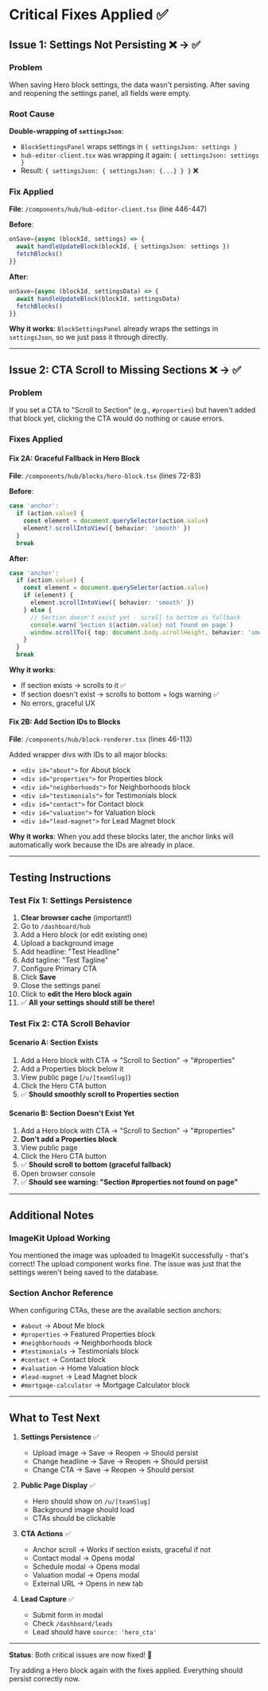# Critical Fixes Applied ✅

## Issue 1: Settings Not Persisting ❌ → ✅

### Problem
When saving Hero block settings, the data wasn't persisting. After saving and reopening the settings panel, all fields were empty.

### Root Cause
**Double-wrapping of `settingsJson`**:
- `BlockSettingsPanel` wraps settings in `{ settingsJson: settings }`
- `hub-editor-client.tsx` was wrapping it again: `{ settingsJson: settings }`
- Result: `{ settingsJson: { settingsJson: {...} } }` ❌

### Fix Applied
**File**: `/components/hub/hub-editor-client.tsx` (line 446-447)

**Before**:
```typescript
onSave={async (blockId, settings) => {
  await handleUpdateBlock(blockId, { settingsJson: settings })
  fetchBlocks()
}}
```

**After**:
```typescript
onSave={async (blockId, settingsData) => {
  await handleUpdateBlock(blockId, settingsData)
  fetchBlocks()
}}
```

**Why it works**: `BlockSettingsPanel` already wraps the settings in `settingsJson`, so we just pass it through directly.

---

## Issue 2: CTA Scroll to Missing Sections ❌ → ✅

### Problem
If you set a CTA to "Scroll to Section" (e.g., `#properties`) but haven't added that block yet, clicking the CTA would do nothing or cause errors.

### Fixes Applied

#### Fix 2A: Graceful Fallback in Hero Block
**File**: `/components/hub/blocks/hero-block.tsx` (lines 72-83)

**Before**:
```typescript
case 'anchor':
  if (action.value) {
    const element = document.querySelector(action.value)
    element?.scrollIntoView({ behavior: 'smooth' })
  }
  break
```

**After**:
```typescript
case 'anchor':
  if (action.value) {
    const element = document.querySelector(action.value)
    if (element) {
      element.scrollIntoView({ behavior: 'smooth' })
    } else {
      // Section doesn't exist yet - scroll to bottom as fallback
      console.warn(`Section ${action.value} not found on page`)
      window.scrollTo({ top: document.body.scrollHeight, behavior: 'smooth' })
    }
  }
  break
```

**Why it works**: 
- If section exists → scrolls to it ✅
- If section doesn't exist → scrolls to bottom + logs warning ✅
- No errors, graceful UX

#### Fix 2B: Add Section IDs to Blocks
**File**: `/components/hub/block-renderer.tsx` (lines 46-113)

Added wrapper divs with IDs to all major blocks:
- `<div id="about">` for About block
- `<div id="properties">` for Properties block
- `<div id="neighborhoods">` for Neighborhoods block
- `<div id="testimonials">` for Testimonials block
- `<div id="contact">` for Contact block
- `<div id="valuation">` for Valuation block
- `<div id="lead-magnet">` for Lead Magnet block

**Why it works**: When you add these blocks later, the anchor links will automatically work because the IDs are already in place.

---

## Testing Instructions

### Test Fix 1: Settings Persistence
1. **Clear browser cache** (important!)
2. Go to `/dashboard/hub`
3. Add a Hero block (or edit existing one)
4. Upload a background image
5. Add headline: "Test Headline"
6. Add tagline: "Test Tagline"
7. Configure Primary CTA
8. Click **Save**
9. Close the settings panel
10. Click to **edit the Hero block again**
11. ✅ **All your settings should still be there!**

### Test Fix 2: CTA Scroll Behavior

#### Scenario A: Section Exists
1. Add a Hero block with CTA → "Scroll to Section" → "#properties"
2. Add a Properties block below it
3. View public page (`/u/[teamSlug]`)
4. Click the Hero CTA button
5. ✅ **Should smoothly scroll to Properties section**

#### Scenario B: Section Doesn't Exist Yet
1. Add a Hero block with CTA → "Scroll to Section" → "#properties"
2. **Don't add a Properties block**
3. View public page
4. Click the Hero CTA button
5. ✅ **Should scroll to bottom (graceful fallback)**
6. Open browser console
7. ✅ **Should see warning: "Section #properties not found on page"**

---

## Additional Notes

### ImageKit Upload Working
You mentioned the image was uploaded to ImageKit successfully - that's correct! The upload component works fine. The issue was just that the settings weren't being saved to the database.

### Section Anchor Reference
When configuring CTAs, these are the available section anchors:
- `#about` → About Me block
- `#properties` → Featured Properties block
- `#neighborhoods` → Neighborhoods block
- `#testimonials` → Testimonials block
- `#contact` → Contact block
- `#valuation` → Home Valuation block
- `#lead-magnet` → Lead Magnet block
- `#mortgage-calculator` → Mortgage Calculator block

---

## What to Test Next

1. **Settings Persistence** ✅
   - Upload image → Save → Reopen → Should persist
   - Change headline → Save → Reopen → Should persist
   - Change CTA → Save → Reopen → Should persist

2. **Public Page Display** ✅
   - Hero should show on `/u/[teamSlug]`
   - Background image should load
   - CTAs should be clickable

3. **CTA Actions** ✅
   - Anchor scroll → Works if section exists, graceful if not
   - Contact modal → Opens modal
   - Schedule modal → Opens modal
   - Valuation modal → Opens modal
   - External URL → Opens in new tab

4. **Lead Capture** ✅
   - Submit form in modal
   - Check `/dashboard/leads`
   - Lead should have `source: 'hero_cta'`

---

**Status**: Both critical issues are now fixed! 🎉

Try adding a Hero block again with the fixes applied. Everything should persist correctly now.
